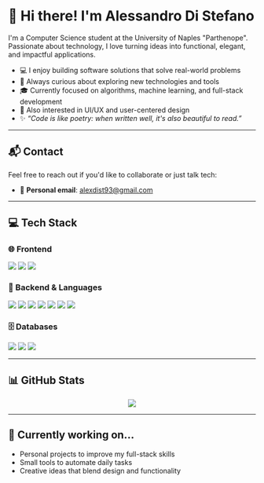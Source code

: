 # 👋 Hi there! I'm Alessandro Di Stefano

I'm a Computer Science student at the University of Naples "Parthenope".  
Passionate about technology, I love turning ideas into functional, elegant, and impactful applications.

- 💻 I enjoy building software solutions that solve real-world problems  
- 🚀 Always curious about exploring new technologies and tools  
- 🎓 Currently focused on algorithms, machine learning, and full-stack development  
- 📱 Also interested in UI/UX and user-centered design  
- ✨ *“Code is like poetry: when written well, it's also beautiful to read.”*

---

## 📬 Contact

Feel free to reach out if you'd like to collaborate or just talk tech:

- 📧 **Personal email**: [alexdist93@gmail.com](mailto:alexdist93@gmail.com)  


---

## 💻 Tech Stack

### 🌐 Frontend
<p>
  <img src="https://img.shields.io/badge/HTML5-E34F26?style=flat&logo=html5&logoColor=white" />
  <img src="https://img.shields.io/badge/CSS3-1572B6?style=flat&logo=css3&logoColor=white" />
  <img src="https://img.shields.io/badge/Bootstrap-7952B3?style=flat&logo=bootstrap&logoColor=white" />
</p>

### 🧠 Backend & Languages
<p>
  <img src="https://img.shields.io/badge/C-00599C?style=flat&logo=c&logoColor=white" />
  <img src="https://img.shields.io/badge/C++-00599C?style=flat&logo=c%2B%2B&logoColor=white" />
  <img src="https://img.shields.io/badge/Java-007396?style=flat&logo=java&logoColor=white" />
  <img src="https://img.shields.io/badge/JavaScript-F7DF1E?style=flat&logo=javascript&logoColor=black" />
  <img src="https://img.shields.io/badge/Python-3776AB?style=flat&logo=python&logoColor=white" />
  <img src="https://img.shields.io/badge/Node.js-339933?style=flat&logo=node.js&logoColor=white" />
  <img src="https://img.shields.io/badge/Swift-FA7343?style=flat&logo=swift&logoColor=white" />
</p>

### 🗄️ Databases
<p>
  <img src="https://img.shields.io/badge/MongoDB-47A248?style=flat&logo=mongodb&logoColor=white" />
  <img src="https://img.shields.io/badge/MySQL-4479A1?style=flat&logo=mysql&logoColor=white" />
  <img src="https://img.shields.io/badge/Oracle-F80000?style=flat&logo=oracle&logoColor=white" />
</p>

---

## 📊 GitHub Stats

<p align="center">
  <img src="https://github-readme-stats.vercel.app/api?username=alessandrodstefano&show_icons=true&theme=default" />
</p>

---

## 🔭 Currently working on...
- Personal projects to improve my full-stack skills  
- Small tools to automate daily tasks  
- Creative ideas that blend design and functionality  


